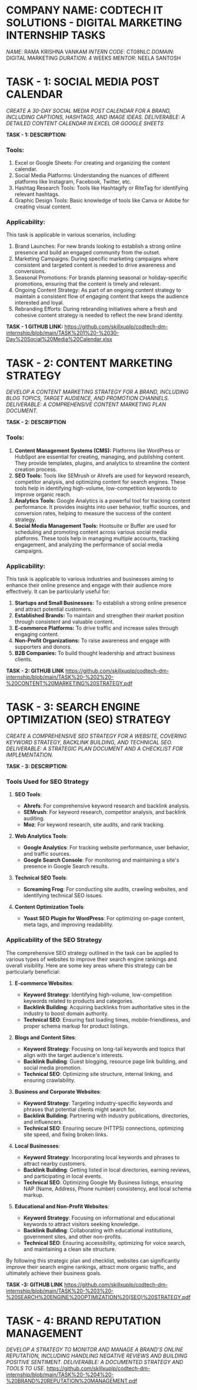 # COMPANY NAME: CODTECH IT SOLUTIONS - DIGITAL MARKETING INTERNSHIP TASKS

*NAME*: RAMA KRISHNA VANKAM
*INTERN CODE*: CT08NLC
*DOMAIN*: DIGITAL MARKETING
*DURATION*: 4 WEEKS
*MENTOR*: NEELA SANTOSH 


# TASK - 1: SOCIAL MEDIA POST CALENDAR
*CREATE A 30-DAY SOCIAL MEDIA POST CALENDAR FOR A BRAND, INCLUDING CAPTIONS, HASHTAGS, AND IMAGE IDEAS.
DELIVERABLE: A DETAILED CONTENT CALENDAR IN EXCEL OR GOOGLE SHEETS*

**TASK - 1: DESCRIPTION:**

### Tools:
1. Excel or Google Sheets: For creating and organizing the content calendar.
2. Social Media Platforms: Understanding the nuances of different platforms like Instagram, Facebook, Twitter, etc.
3. Hashtag Research Tools: Tools like Hashtagify or RiteTag for identifying relevant hashtags.
4. Graphic Design Tools: Basic knowledge of tools like Canva or Adobe for creating visual content.

### Applicability:
This task is applicable in various scenarios, including:
1. Brand Launches: For new brands looking to establish a strong online presence and build an engaged community from the outset.
2. Marketing Campaigns: During specific marketing campaigns where consistent and targeted content is needed to drive awareness and conversions.
3. Seasonal Promotions: For brands planning seasonal or holiday-specific promotions, ensuring that the content is timely and relevant.
4. Ongoing Content Strategy: As part of an ongoing content strategy to maintain a consistent flow of engaging content that keeps the audience interested and loyal.
5. Rebranding Efforts: During rebranding initiatives where a fresh and cohesive content strategy is needed to reflect the new brand identity.

**TASK - 1 GITHUB LINK:**
https://github.com/skillxuplp/codtech-dm-internship/blob/main/TASK%201%20-%2030-Day%20Social%20Media%20Calendar.xlsx



# TASK - 2: CONTENT MARKETING STRATEGY
*DEVELOP A CONTENT MARKETING STRATEGY FOR A BRAND, INCLUDING BLOG TOPICS, TARGET AUDIENCE, AND PROMOTION CHANNELS.
DELIVERABLE: A COMPREHENSIVE CONTENT MARKETING PLAN DOCUMENT.*

**TASK - 2: DESCRIPTION**

### Tools:

1. **Content Management Systems (CMS):** Platforms like WordPress or HubSpot are essential for creating, managing, and publishing content. They provide templates, plugins, and analytics to streamline the content creation process.
2. **SEO Tools:** Tools like SEMrush or Ahrefs are used for keyword research, competitor analysis, and optimizing content for search engines. These tools help in identifying high-volume, low-competition keywords to improve organic reach.
3. **Analytics Tools:** Google Analytics is a powerful tool for tracking content performance. It provides insights into user behavior, traffic sources, and conversion rates, helping to measure the success of the content strategy.
4. **Social Media Management Tools:** Hootsuite or Buffer are used for scheduling and promoting content across various social media platforms. These tools help in managing multiple accounts, tracking engagement, and analyzing the performance of social media campaigns.

### Applicability:

This task is applicable to various industries and businesses aiming to enhance their online presence and engage with their audience more effectively. It can be particularly useful for:

1. **Startups and Small Businesses:** To establish a strong online presence and attract potential customers.
2. **Established Brands:** To maintain and strengthen their market position through consistent and valuable content.
3. **E-commerce Platforms:** To drive traffic and increase sales through engaging content.
4. **Non-Profit Organizations:** To raise awareness and engage with supporters and donors.
5. **B2B Companies:** To build thought leadership and attract business clients.

**TASK - 2: GITHUB LINK**
https://github.com/skillxuplp/codtech-dm-internship/blob/main/TASK%20-%202%20-%20CONTENT%20MARKETING%20STRATEGY.pdf



# TASK - 3: SEARCH ENGINE OPTIMIZATION (SEO) STRATEGY
*CREATE A COMPREHENSIVE SEO STRATEGY FOR A WEBSITE, COVERING KEYWORD STRATEGY, BACKLINK BUILDING, AND TECHNICAL SEO.
DELIVERABLE: A STRATEGIC PLAN DOCUMENT AND A CHECKLIST FOR IMPLEMENTATION.*

**TASK - 3: DESCRIPTION:**

### Tools Used for SEO Strategy

1. **SEO Tools**:
   - **Ahrefs**: For comprehensive keyword research and backlink analysis.
   - **SEMrush**: For keyword research, competitor analysis, and backlink auditing.
   - **Moz**: For keyword research, site audits, and rank tracking.

2. **Web Analytics Tools**:
   - **Google Analytics**: For tracking website performance, user behavior, and traffic sources.
   - **Google Search Console**: For monitoring and maintaining a site's presence in Google Search results.

3. **Technical SEO Tools**:
   - **Screaming Frog**: For conducting site audits, crawling websites, and identifying technical SEO issues.

4. **Content Optimization Tools**:
   - **Yoast SEO Plugin for WordPress**: For optimizing on-page content, meta tags, and improving readability.

### Applicability of the SEO Strategy

The comprehensive SEO strategy outlined in the task can be applied to various types of websites to improve their search engine rankings and overall visibility. Here are some key areas where this strategy can be particularly beneficial:

1. **E-commerce Websites**:
   - **Keyword Strategy**: Identifying high-volume, low-competition keywords related to products and categories.
   - **Backlink Building**: Acquiring backlinks from authoritative sites in the industry to boost domain authority.
   - **Technical SEO**: Ensuring fast loading times, mobile-friendliness, and proper schema markup for product listings.

2. **Blogs and Content Sites**:
   - **Keyword Strategy**: Focusing on long-tail keywords and topics that align with the target audience's interests.
   - **Backlink Building**: Guest blogging, resource page link building, and social media promotion.
   - **Technical SEO**: Optimizing site structure, internal linking, and ensuring crawlability.

3. **Business and Corporate Websites**:
   - **Keyword Strategy**: Targeting industry-specific keywords and phrases that potential clients might search for.
   - **Backlink Building**: Partnering with industry publications, directories, and influencers.
   - **Technical SEO**: Ensuring secure (HTTPS) connections, optimizing site speed, and fixing broken links.

4. **Local Businesses**:
   - **Keyword Strategy**: Incorporating local keywords and phrases to attract nearby customers.
   - **Backlink Building**: Getting listed in local directories, earning reviews, and participating in local events.
   - **Technical SEO**: Optimizing Google My Business listings, ensuring NAP (Name, Address, Phone number) consistency, and local schema markup.

5. **Educational and Non-Profit Websites**:
   - **Keyword Strategy**: Focusing on informational and educational keywords to attract visitors seeking knowledge.
   - **Backlink Building**: Collaborating with educational institutions, government sites, and other non-profits.
   - **Technical SEO**: Ensuring accessibility, optimizing for voice search, and maintaining a clean site structure.

By following this strategic plan and checklist, websites can significantly improve their search engine rankings, attract more organic traffic, and ultimately achieve their business goals.

**TASK -3: GITHUB LINK**
https://github.com/skillxuplp/codtech-dm-internship/blob/main/TASK%20-%203%20-%20SEARCH%20ENGINE%20OPTIMIZATION%20(SEO)%20STRATEGY.pdf



# TASK - 4: BRAND REPUTATION MANAGEMENT
*DEVELOP A STRATEGY TO MONITOR AND MANAGE A BRAND’S ONLINE REPUTATION, INCLUDING HANDLING NEGATIVE REVIEWS AND BUILDING POSITIVE SENTIMENT.
DELIVERABLE: A DOCUMENTED STRATEGY AND TOOLS TO USE.*
https://github.com/skillxuplp/codtech-dm-internship/blob/main/TASK%20-%204%20-%20BRAND%20REPUTATION%20MANAGEMENT.pdf


